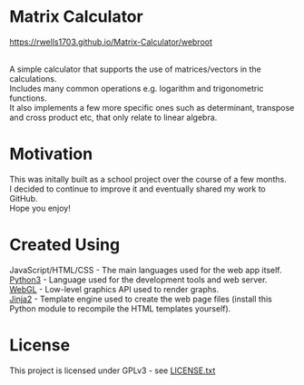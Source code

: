 # Matrix Calculator

https://rwells1703.github.io/Matrix-Calculator/webroot
<br />
<br />

A simple calculator that supports the use of matrices/vectors in the calculations.
<br />
Includes many common operations e.g. logarithm and trigonometric functions.
<br />
It also implements a few more specific ones such as determinant, transpose and cross product etc, that only relate to linear algebra.
<br />


# Motivation

This was initally built as a school project over the course of a few months.
<br />
I decided to continue to improve it and eventually shared my work to GitHub.
<br />
Hope you enjoy!
<br />

# Created Using

JavaScript/HTML/CSS - The main languages used for the web app itself.
<br />
[Python3](https://www.python.org) - Language used for the development tools and web server.
<br />
[WebGL](https://www.khronos.org/webgl) - Low-level graphics API used to render graphs.
<br />
[Jinja2](https://jinja.palletsprojects.com) - Template engine used to create the web page files (install this Python module to recompile the HTML templates yourself).
<br />


# License

This project is licensed under GPLv3 - see [LICENSE.txt](LICENSE.txt)
<br />